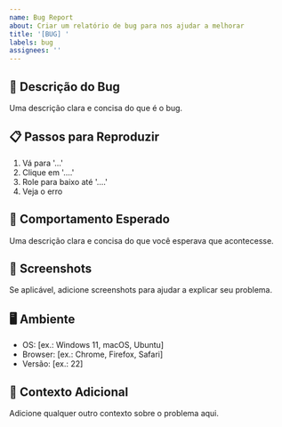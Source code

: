 ```yaml
---
name: Bug Report
about: Criar um relatório de bug para nos ajudar a melhorar
title: '[BUG] '
labels: bug
assignees: ''
---
```


## 🐛 Descrição do Bug
Uma descrição clara e concisa do que é o bug.

## 📋 Passos para Reproduzir
1. Vá para '...'
2. Clique em '....'
3. Role para baixo até '....'
4. Veja o erro

## 🎯 Comportamento Esperado
Uma descrição clara e concisa do que você esperava que acontecesse.

## 📸 Screenshots
Se aplicável, adicione screenshots para ajudar a explicar seu problema.

## 🖥️ Ambiente
- OS: [ex.: Windows 11, macOS, Ubuntu]
- Browser: [ex.: Chrome, Firefox, Safari]
- Versão: [ex.: 22]

## 📝 Contexto Adicional
Adicione qualquer outro contexto sobre o problema aqui.